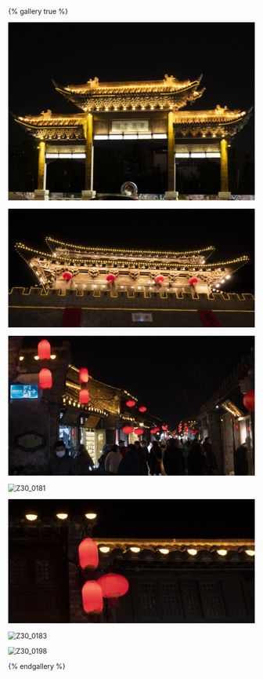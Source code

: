 {% gallery true %}

![Z30_0156_1](https://raw.githubusercontent.com/ZiHao256/Gallery/master/uPic/2023/02/Z30_0156_1.JPG)

![Z30_0168](https://raw.githubusercontent.com/ZiHao256/Gallery/master/uPic/2023/02/Z30_0168.JPG)

![Z30_0173](https://raw.githubusercontent.com/ZiHao256/Gallery/master/uPic/2023/02/Z30_0173.JPG)

![Z30_0181](https://raw.githubusercontent.com/ZiHao256/Gallery/master/uPic/2023/02/Z30_0181.JPG)

![Z30_0182](https://raw.githubusercontent.com/ZiHao256/Gallery/master/uPic/2023/02/Z30_0182.JPG)

![Z30_0183](https://raw.githubusercontent.com/ZiHao256/Gallery/master/uPic/2023/02/Z30_0183.JPG)

![Z30_0198](https://raw.githubusercontent.com/ZiHao256/Gallery/master/uPic/2023/02/Z30_0198.JPG)


{% endgallery %}

